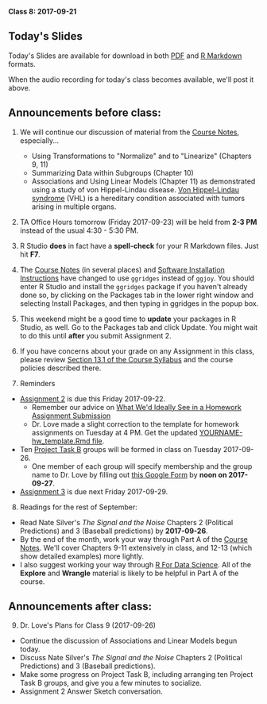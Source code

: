 **Class 8: 2017-09-21**

## Today's Slides

Today's Slides are available for download in both [PDF](https://github.com/THOMASELOVE/431slides/blob/master/class_07/431_2017_class-08-slides.pdf) and [R Markdown](https://github.com/THOMASELOVE/431slides/blob/master/class_07/431_2017_class-08-slides.Rmd) formats. 

When the audio recording for today's class becomes available, we'll post it above.

## Announcements before class:

1. We will continue our discussion of material from the [Course Notes](https://thomaselove.github.io/431notes/), especially...
    + Using Transformations to "Normalize" and to "Linearize" (Chapters 9, 11)
    + Summarizing Data within Subgroups (Chapter 10)
    + Associations and Using Linear Models (Chapter 11) as demonstrated using a study of von Hippel-Lindau disease. [Von Hippel-Lindau syndrome](http://www.cancer.net/cancer-types/von-hippel-lindau-syndrome) (VHL) is a hereditary condition associated with tumors arising in multiple organs.

2. TA Office Hours tomorrow (Friday 2017-09-23) will be held from **2-3 PM** instead of the usual 4:30 - 5:30 PM.

3. R Studio **does** in fact have a **spell-check** for your R Markdown files. Just hit **F7**.

4. The [Course Notes](https://thomaselove.github.io/431notes/index.html) (in several places) and [Software Installation Instructions](https://github.com/THOMASELOVE/431/blob/master/software-installation-431.md) have changed to use `ggridges` instead of `ggjoy`. You should enter R Studio and install the `ggridges` package if you haven't already done so, by clicking on the Packages tab in the lower right window and selecting Install Packages, and then typing in ggridges in the popup box. 

5. This weekend might be a good time to **update** your packages in R Studio, as well. Go to the Packages tab and click Update. You might wait to do this until **after** you submit Assignment 2.

6. If you have concerns about your grade on any Assignment in this class, please review [Section 13.1 of the Course Syllabus](https://thomaselove.github.io/431syllabus/general-course-policies.html#grade-appeal-policy---wait-until-december) and the course policies described there.

7. Reminders

- [Assignment 2](https://github.com/THOMASELOVE/431homework/blob/master/431-2017_assignment-2.md) is due this Friday 2017-09-22. 
    + Remember our advice on [What We'd Ideally See in a Homework Assignment Submission](https://github.com/THOMASELOVE/431homework)
    + Dr. Love made a slight correction to the template for homework assignments on Tuesday at 4 PM. Get the updated [YOURNAME-hw_template.Rmd file](https://github.com/THOMASELOVE/431homework).
- Ten [Project Task B](https://github.com/THOMASELOVE/431project/tree/master/TaskB) groups will be formed in class on Tuesday 2017-09-26.
    + One member of each group will specify membership and the group name to Dr. Love by filling out [this Google Form](https://goo.gl/forms/WaQOdCEAW0wxdjJh2) by **noon on 2017-09-27**.
- [Assignment 3](https://github.com/THOMASELOVE/431homework/blob/master/431-2017_assignment-3.md) is due next Friday 2017-09-29.

8. Readings for the rest of September:

- Read Nate Silver's *The Signal and the Noise* Chapters 2 (Political Predictions) and 3 (Baseball predictions) by **2017-09-26**.
- By the end of the month, work your way through Part A of the [Course Notes](https://thomaselove.github.io/431notes/). We'll cover Chapters 9-11 extensively in class, and 12-13 (which show detailed examples) more lightly.
- I also suggest working your way through [R For Data Science](http://r4ds.had.co.nz/). All of the **Explore** and **Wrangle** material is likely to be helpful in Part A of the course.

## Announcements after class:

9. Dr. Love's Plans for Class 9 (2017-09-26)

- Continue the discussion of Associations and Linear Models begun today.
- Discuss Nate Silver's *The Signal and the Noise* Chapters 2 (Political Predictions) and 3 (Baseball predictions).
- Make some progress on Project Task B, including arranging ten Project Task B groups, and give you a few minutes to socialize.
- Assignment 2 Answer Sketch conversation.

